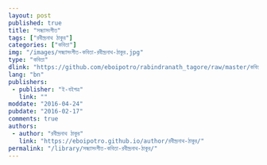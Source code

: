 ```yaml
---
layout: post
published: true
title: "সন্ধ্যাসংগীত"
tags: ["রবীন্দ্রনাথ ঠাকুর"]
categories: ["কবিতা"]
img: "/images/সন্ধ্যাসংগীত-কবিতা-রবীন্দ্রনাথ-ঠাকুর.jpg"
type: "কবিতা"
dlink: "https://github.com/eboipotro/rabindranath_tagore/raw/master/কবিতা/সন্ধ্যাসংগীত.epub"
lang: "bn"
publishers: 
 - publisher: "ই-বইপত্র"
   link: ""
moddate: "2016-04-24"
pubdate: "2016-02-17"
comments: true
authors: 
 - author: "রবীন্দ্রনাথ ঠাকুর"
   link: "https://eboipotro.github.io/author/রবীন্দ্রনাথ-ঠাকুর/"
permalink: "/library/সন্ধ্যাসংগীত-কবিতা-রবীন্দ্রনাথ-ঠাকুর/"
---
```

